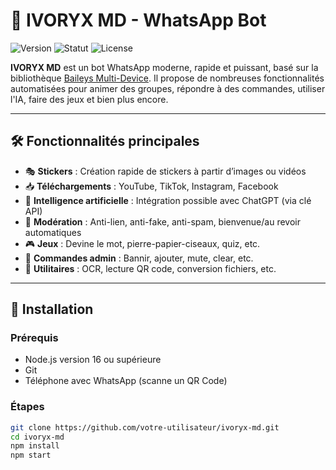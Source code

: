 # 🤖 IVORYX MD - WhatsApp Bot

![Version](https://img.shields.io/badge/version-1.0.0-blue)
![Statut](https://img.shields.io/badge/status-en%20développement-yellow)
![License](https://img.shields.io/badge/license-MIT-green)

**IVORYX MD** est un bot WhatsApp moderne, rapide et puissant, basé sur la bibliothèque [Baileys Multi-Device](https://github.com/WhiskeySockets/Baileys). Il propose de nombreuses fonctionnalités automatisées pour animer des groupes, répondre à des commandes, utiliser l'IA, faire des jeux et bien plus encore.

---

## 🛠️ Fonctionnalités principales

- 🎭 **Stickers** : Création rapide de stickers à partir d’images ou vidéos
- 📥 **Téléchargements** : YouTube, TikTok, Instagram, Facebook
- 🧠 **Intelligence artificielle** : Intégration possible avec ChatGPT (via clé API)
- 🧹 **Modération** : Anti-lien, anti-fake, anti-spam, bienvenue/au revoir automatiques
- 🎮 **Jeux** : Devine le mot, pierre-papier-ciseaux, quiz, etc.
- 🔧 **Commandes admin** : Bannir, ajouter, mute, clear, etc.
- 📂 **Utilitaires** : OCR, lecture QR code, conversion fichiers, etc.

---

## 🚀 Installation

### Prérequis

- Node.js version 16 ou supérieure
- Git
- Téléphone avec WhatsApp (scanne un QR Code)

### Étapes

```bash
git clone https://github.com/votre-utilisateur/ivoryx-md.git
cd ivoryx-md
npm install
npm start
